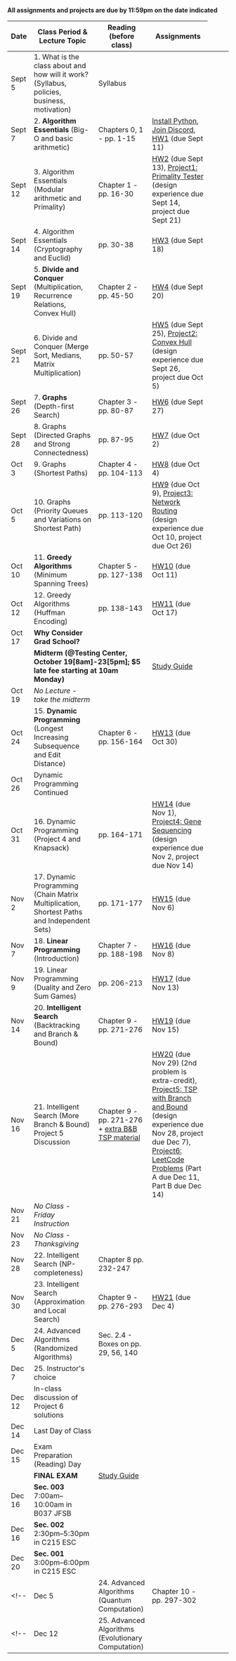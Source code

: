 
**All assignments and projects are due by 11:59pm on the date indicated**

| Date | Class Period & Lecture Topic | Reading (before class) | Assignments |
| --- | --- | --- | --- |
| Sept 5 | 1. What is the class about and how will it work?  (Syllabus, policies, business, motivation) | Syllabus |   |
| Sept 7 | 2. **Algorithm Essentials** (Big-O and basic arithmetic) | Chapters 0, 1 - pp. 1-15 | [Install Python](./installing-python.md), [Join Discord](./discord.md), [HW1](assignments.md#1) (due Sept 11) |
| Sept 12 | 3. Algorithm Essentials (Modular arithmetic and Primality) | Chapter 1 - pp. 16-30 | [HW2](assignments.md#2) (due Sept 13), [Project1: Primality Tester](projects/project1-fermat/Fermat.md) (design experience due Sept 14, project due Sept 21) |
| Sept 14 | 4. Algorithm Essentials (Cryptography and Euclid) | pp. 30-38 | [HW3](assignments.md#3) (due Sept 18) |
| Sept 19 | 5. **Divide and Conquer** (Multiplication, Recurrence Relations, Convex Hull) | Chapter 2 - pp. 45-50 | [HW4](assignments.md#4) (due Sept 20) |
| Sept 21 | 6. Divide and Conquer (Merge Sort, Medians, Matrix Multiplication) | pp. 50-57 | [HW5](assignments.md#5) (due Sept 25), [Project2: Convex Hull](projects/project2-convex-hull/ConvexHull.md) (design experience due Sept 26, project due Oct 5)  |
| Sept 26 | 7. **Graphs** (Depth-first Search) | Chapter 3 - pp. 80-87 | [HW6](assignments.md#6) (due Sept 27) |
| Sept 28 | 8. Graphs (Directed Graphs and Strong Connectedness) | pp. 87-95 | [HW7](assignments.md#7) (due Oct 2) |
| Oct 3 | 9. Graphs (Shortest Paths) | Chapter 4 - pp. 104-113 | [HW8](assignments.md#8) (due Oct 4) |
| Oct 5 | 10. Graphs (Priority Queues and Variations on Shortest Path) | pp. 113-120 | [HW9](assignments.md#9) (due Oct 9), [Project3: Network Routing](projects/project3-network-routing/NetworkRouting.md) (design experience due Oct 10, project due Oct 26) |
| Oct 10 | 11. **Greedy Algorithms** (Minimum Spanning Trees) | Chapter 5 - pp. 127-138 | [HW10](assignments.md#10) (due Oct 11) |
| Oct 12 |  12. Greedy Algorithms (Huffman Encoding) | pp. 138-143 | [HW11](assignments.md#11) (due Oct 17) |
| Oct 17 | **Why Consider Grad School?**  |  |  |
| <td colspan=2>**Midterm (@Testing Center, October 19[8am]-23[5pm]; $5 late fee starting at 10am Monday)** </td> <td> [Study Guide](misc/midterm_study_guide.pdf) </td> |
| Oct 19 | *No Lecture - take the midterm* |  |  |
| Oct 24 | 15. **Dynamic Programming** (Longest Increasing Subsequence and Edit Distance) | Chapter 6 - pp. 156-164 | [HW13](assignments.md#13) (due Oct 30) |
| Oct 26 | Dynamic Programming Continued |  |  |
| Oct 31 | 16. Dynamic Programming (Project 4 and Knapsack) | pp. 164-171 | [HW14](assignments.md#14) (due Nov 1), [Project4: Gene Sequencing](projects/project4-gene-sequencing/GeneSequencing.md) (design experience due Nov 2, project due Nov 14) |
| Nov 2 | 17. Dynamic Programming (Chain Matrix Multiplication, Shortest Paths and Independent Sets) | pp. 171-177 | [HW15](assignments.md#15) (due Nov 6) |
| Nov 7 | 18. **Linear Programming** (Introduction) | Chapter 7 - pp. 188-198 | [HW16](assignments.md#16) (due Nov 8) |
| Nov 9 | 19. Linear Programming (Duality and Zero Sum Games) | pp. 206-213 | [HW17](assignments.md#17) (due Nov 13) |
| Nov 14 | 20. **Intelligent Search** (Backtracking and Branch & Bound) | Chapter 9 - pp. 271-276 | [HW19](assignments.md#19) (due Nov 15) |
| Nov 16 | 21. Intelligent Search (More Branch & Bound) Project 5 Discussion  | Chapter 9 - pp. 271-276 + [extra B&B TSP material](misc/TSPHorowitz.pdf) | [HW20](assignments.md#20) (due Nov 29) (2nd problem is extra-credit), [Project5: TSP with Branch and Bound](projects/project5-tsp/TSP.md) (design experience due Nov 28, project due Dec 7), [Project6: LeetCode Problems](projects/project6-leetcode/LeetCode.md) (Part A due Dec 11, Part B due Dec 14) |
| Nov 21 | *No Class - Friday Instruction* |  |  |
| Nov 23 | *No Class - Thanksgiving* |  |  |
| Nov 28 | 22. Intelligent Search (NP-completeness) | Chapter 8 pp. 232-247  |  |
| Nov 30 | 23.  Intelligent Search (Approximation and Local Search) | Chapter 9 - pp. 276-293 | [HW21](assignments.md#21) (due Dec 4) |
| Dec 5 | 24. Advanced Algorithms (Randomized Algorithms) | Sec. 2.4 - Boxes on pp. 29, 56, 140 | |
| Dec 7 | 25. Instructor's choice | | |
| Dec 12 | In-class discussion of Project 6 solutions |  |   |
| Dec 14 | Last Day of Class |  |  |
| Dec 15 | Exam Preparation (Reading) Day |  |  |
|  | **FINAL EXAM** |   [Study Guide](misc/final_study_guide.pdf)  |  |
| Dec 16 | **Sec. 003** 7:00am–10:00am in B037 JFSB | |
| Dec 16 | **Sec. 002** 2:30pm–5:30pm in C215 ESC |  |
| Dec 20 | **Sec. 001** 3:00pm–6:00pm in C215 ESC |  |
<!-- | Dec 5 | 24. Advanced Algorithms (Quantum Computation) | Chapter 10 - pp. 297-302 |  | -->
<!-- | Dec 12 | 25. Advanced Algorithms (Evolutionary Computation) |  |   | -->
